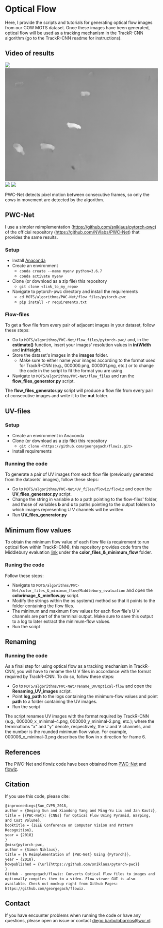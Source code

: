 # Optical Flow
Here, I provide the scripts and tutorials for generating optical flow images from our COW MOTS dataset. Once these images have been generated, optical flow will be used as a tracking mechanism in the TrackR-CNN algorithm (go to the TrackR-CNN readme for instructions).

## Video of results

![](visualizations/original.gif) ![](visualizations/flow.gif)
<img src="visualizations/original.gif" width="370"> <img src="visualizations/glow.gif" width="370">

PWC-Net detects pixel motion between consecutive frames, so only the cows in movement are detected by the algorithm.

## PWC-Net
I use a simpler reimplementation (https://github.com/sniklaus/pytorch-pwc) of the official repository (https://github.com/NVlabs/PWC-Net) that provides the same results.

### Setup
- Install [Anaconda](https://www.anaconda.com/products/individual)
- Create an environment
    - `conda create --name myenv python=3.6.7`
    - `conda activate myenv`
- Clone (or download as a zip file) this repository
    - `git clone <link_to_my_repo>`
- Navigate to pytorch-pwc directory and install the requirements
    - `cd MOTS/algorithms/PWC-Net/flow_files/pytorch-pwc`
    - `pip install -r requirements.txt`

### Flow-files
To get a flow file from every pair of adjacent images in your dataset, follow these steps:

- Go to `MOTS/algorithms/PWC-Net/flow_files/pytorch-pwc/` and, in the **estimate()** function, insert your images' resolution values in **intWidth** and **intHeight**.
- Store the dataset's images in the **images** folder.
    - Make sure to either name your images according to the format used for TrackR-CNN (e.g., 000000.png, 000001.png, etc.) or to change the code in the script to fit the format you are using.
- Navigate to `MOTS/algorithms/PWC-Net/flow_files` and run the **flow_files_generator.py** script.

The **flow_files_generator.py** script will produce a flow file from every pair of consecutive images and write it to the **out** folder.

## UV-files
### Setup
- Create an environment in Anaconda
- Clone (or download as a zip file) this repository
    - `git clone <https://github.com/georgegach/flowiz.git>`
- Install requirements

### Running the code
To generate a pair of UV images from each flow file (previously generated from the datasets' images), follow these steps:

- Go to `MOTS/algorithms/PWC-Net/UV_files/flowiz/flowiz` and open  the **UV_files_generator.py** script.
- Change the string in variable **a** to a path pointing to the flow-files' folder, and those of variables **b** and **c** to paths pointing to the output folders to which images representing U V channels will be written.
- Run **UV_files_generator.py**

## Minimum flow values
To obtain the minimum flow value of each flow file (a requirement to run optical flow within TrackR-CNN), this repository provides code from the Middlebury evaluation [link](https://vision.middlebury.edu/flow/submit/) under the **color_files_&_minimum_flow** folder.

### Runing the code
Follow these steps:

- Navigate to `MOTS/algorithms/PWC-Net/color_files_&_minimum_flow/Middlebury_evaluation` and open the **colorimage_&_minflow.py** script.
- Modify the strings within the os.system() method so that it points to the folder containing the flow files. 
- The minimum and maximum flow values for each flow file's U V channels are part of the terminal output. Make sure to save this output to a log to later extract the minimum-flow values.
- Run the script

## Renaming
### Running the code
As a final step for using optical flow as a tracking mechanism in TrackR-CNN, you will have to rename the U V files in accordance with the format required by TrackR-CNN. To do so, follow these steps:

- Go to `MOTS/algorithms/PWC-Net/rename_UV/Optical-flow` and open the **Renaming_UV_images** script.
- Point **log_path** to the logs containing the minimum-flow values and point **path** to a folder containing the UV images.
- Run the script

The script renames UV images with the format required by TrackR-CNN (e.g., 000000_x_minimal-4.png, 000000_y_minimal-2.png, etc.); where the terminations "x" and "y" denote, respectively, the U and V channels, and the number is the rounded minimum flow value. For example, 000006_x_minimal-3.png describes the flow in x direction for frame 6.

## References
The PWC-Net and flowiz code have been obtained from [PWC-Net](https://github.com/sniklaus/pytorch-pwc) and [flowiz](https://github.com/georgegach/flowiz).

## Citation
If you use this code, please cite:
```
@inproceedings{Sun_CVPR_2018,
author = {Deqing Sun and Xiaodong Yang and Ming-Yu Liu and Jan Kautz},
title = {{PWC-Net}: {CNNs} for Optical Flow Using Pyramid, Warping, and Cost Volume},
booktitle = {IEEE Conference on Computer Vision and Pattern Recognition},
year = {2018}
}
@misc{pytorch-pwc,
author = {Simon Niklaus},
title = {A Reimplementation of {PWC-Net} Using {PyTorch}},
year = {2018},
howpublished = {\url{https://github.com/sniklaus/pytorch-pwc}}
}
GitHub - georgegach/flowiz: Converts Optical Flow files to images and optionally compiles them to a video. Flow viewer GUI is also available. Check out mockup right from Github Pages: https://github.com/georgegach/flowiz.
```

## Contact
If you have encounter problems when running the code or have any questions, please open an issue or contact diego.barbulobarrios@wur.nl. 




